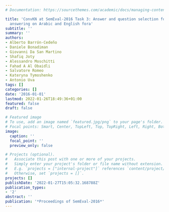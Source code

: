 ```yaml
---
# Documentation: https://sourcethemes.com/academic/docs/managing-content/

title: 'ConvKN at SemEval-2016 Task 3: Answer and question selection for question
  answering on Arabic and English fora'
subtitle: ''
summary: ''
authors:
- Alberto Barrón-Cedeño
- Daniele Bonadiman
- Giovanni Da San Martino
- Shafiq Joty
- Alessandro Moschitti
- Fahad A Al Obaidli
- Salvatore Romeo
- Kateryna Tymoshenko
- Antonio Uva
tags: []
categories: []
date: '2016-01-01'
lastmod: 2022-01-26T18:49:36+01:00
featured: false
draft: false

# Featured image
# To use, add an image named `featured.jpg/png` to your page's folder.
# Focal points: Smart, Center, TopLeft, Top, TopRight, Left, Right, BottomLeft, Bottom, BottomRight.
image:
  caption: ''
  focal_point: ''
  preview_only: false

# Projects (optional).
#   Associate this post with one or more of your projects.
#   Simply enter your project's folder or file name without extension.
#   E.g. `projects = ["internal-project"]` references `content/project/deep-learning/index.md`.
#   Otherwise, set `projects = []`.
projects: []
publishDate: '2022-01-27T15:05:32.168788Z'
publication_types:
- '2'
abstract: ''
publication: '*Proceedings of SemEval-2016*'
---
```

